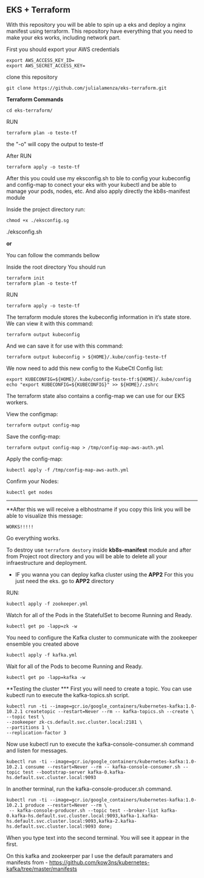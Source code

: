 ## EKS + Terraform

With this repository you will be able to spin up a eks and deploy a nginx manifest using terraform.
This repository have everything that you need to make your eks works, including network part.

First you should export your AWS credentials

```
export AWS_ACCESS_KEY_ID=
export AWS_SECRET_ACCESS_KEY=
```

clone this repository

```
git clone https://github.com/julialamenza/eks-terraform.git
```
**Terraform Commands**

```
cd eks-terraform/
```

RUN

```
terraform plan -o teste-tf
```
the "-o" will copy the output to teste-tf

After RUN

```
terraform apply -o teste-tf
```

After this you could use my eksconfig.sh to ble to config your
kubeconfig and config-map to conect your eks with your kubectl and be able to manage your  pods, nodes, etc.
And also apply directly the kb8s-manifest module

Inside the project directory run:

``` 
chmod +x ./eksconfig.sg
```
./eksconfig.sh

**or**

You can follow the commands bellow

Inside the root directory 
You should run

```
terraform init
terraform plan -o teste-tf
```
RUN

```
terraform apply -o teste-tf
```

The terraform module stores the kubeconfig information in it’s state store. We can view it with this command:

```
terraform output kubeconfig
```
And we can save it for use with this command:
```
terraform output kubeconfig > ${HOME}/.kube/config-teste-tf
```
We now need to add this new config to the KubeCtl Config list:
```
export KUBECONFIG=${HOME}/.kube/config-teste-tf:${HOME}/.kube/config
echo "export KUBECONFIG=${KUBECONFIG}" >> ${HOME}/.zshrc
```

The terraform state also contains a config-map we can use for our EKS workers.

View the configmap:
```
terraform output config-map
```
Save the config-map:
```
terraform output config-map > /tmp/config-map-aws-auth.yml
```
Apply the config-map:

```
kubectl apply -f /tmp/config-map-aws-auth.yml
```

Confirm your Nodes:

```
kubectl get nodes
````
---------------------------

**After this we will receive a elbhostname if you copy this link you will be able to visualize this message:

```
WORKS!!!!!
```

Go everything works.

To destroy use ``` terraform destory ``` inside **kb8s-manifest** module and after from Project root directory and you will be able to delete all your infraestructure and deployment.


- IF you wanna you can deploy kafka cluster using the **APP2**
For this you just need the eks.
 go to **APP2** directory

 RUN:
 ````
 kubectl apply -f zookeeper.yml
 ````
Watch for all of the Pods in the StatefulSet to become Running and Ready.
```
kubectl get po -lapp=zk -w
```

You need to configure the Kafka cluster to communicate with the zookeeper ensemble you created above

```
kubectl apply -f kafka.yml
```
Wait for all of the Pods to become Running and Ready.

```
kubectl get po -lapp=kafka -w

```

**Testing the cluster ***
First you will need to create a topic. You can use kubectl run to execute the kafka-topics.sh script.

```
kubectl run -ti --image=gcr.io/google_containers/kubernetes-kafka:1.0-10.2.1 createtopic --restart=Never --rm -- kafka-topics.sh --create \
--topic test \
--zookeeper zk-cs.default.svc.cluster.local:2181 \
--partitions 1 \
--replication-factor 3
```
Now use kubectl run to execute the kafka-console-consumer.sh command and listen for messages.

```
kubectl run -ti --image=gcr.io/google_containers/kubernetes-kafka:1.0-10.2.1 consume --restart=Never --rm -- kafka-console-consumer.sh --topic test --bootstrap-server kafka-0.kafka-hs.default.svc.cluster.local:9093
```

In another terminal, run the kafka-console-producer.sh command.

```
kubectl run -ti --image=gcr.io/google_containers/kubernetes-kafka:1.0-10.2.1 produce --restart=Never --rm \
 -- kafka-console-producer.sh --topic test --broker-list kafka-0.kafka-hs.default.svc.cluster.local:9093,kafka-1.kafka-hs.default.svc.cluster.local:9093,kafka-2.kafka-hs.default.svc.cluster.local:9093 done;
 ````
When you type text into the second terminal. You will see it appear in the first.


On this kafka and zookeerper par I use the default paramaters and manifests from - https://github.com/kow3ns/kubernetes-kafka/tree/master/manifests
